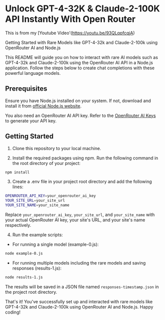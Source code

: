 # Unlock GPT-4-32K &amp; Claude-2-100K API Instantly With Open Router

This is from my [Youtube Video'(https://youtu.be/93QLqpfcqjA)

Getting Started with Rare Models like GPT-4-32k and Claude-2-100k using OpenRouter AI and Node.js

This README will guide you on how to interact with rare AI models such as GPT-4-32k and Claude-2-100k using the OpenRouter AI API in a Node.js application. Follow the steps below to create chat completions with these powerful language models.

## Prerequisites

Ensure you have Node.js installed on your system. If not, download and install it from [official Node.js website](https://nodejs.org/).

You also need an OpenRouter AI API key. Refer to the [OpenRouter AI Keys](https://openrouter.ai/keys) to generate your API key.

## Getting Started

1. Clone this repository to your local machine.

2. Install the required packages using npm. Run the following command in the root directory of your project:

```bash
npm install
```

3. Create a .env file in your project root directory and add the following lines:

```bash
OPENROUTER_API_KEY=your_openrouter_ai_key
YOUR_SITE_URL=your_site_url
YOUR_SITE_NAME=your_site_name
```

Replace `your_openrouter_ai_key`, `your_site_url`, and `your_site_name` with your actual OpenRouter AI key, your site's URL, and your site's name respectively.

4. Run the example scripts:

- For running a single model (example-0.js):

```bash
node example-0.js
```

- For running multiple models including the rare models and saving responses (results-1.js):

```bash
node results-1.js
```

The results will be saved in a JSON file named `responses-timestamp.json` in the project root directory.

That's it! You've successfully set up and interacted with rare models like GPT-4-32k and Claude-2-100k using OpenRouter AI and Node.js. Happy coding!
